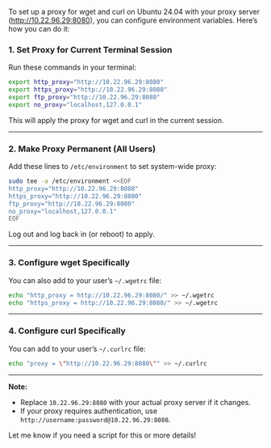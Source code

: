 To set up a proxy for wget and curl on Ubuntu 24.04 with your proxy server (http://10.22.96.29:8080), you can configure environment variables. Here’s how you can do it:

### 1. Set Proxy for Current Terminal Session

Run these commands in your terminal:
```bash
export http_proxy="http://10.22.96.29:8080"
export https_proxy="http://10.22.96.29:8080"
export ftp_proxy="http://10.22.96.29:8080"
export no_proxy="localhost,127.0.0.1"
```
This will apply the proxy for wget and curl in the current session.

---

### 2. Make Proxy Permanent (All Users)

Add these lines to `/etc/environment` to set system-wide proxy:
```bash
sudo tee -a /etc/environment <<EOF
http_proxy="http://10.22.96.29:8080"
https_proxy="http://10.22.96.29:8080"
ftp_proxy="http://10.22.96.29:8080"
no_proxy="localhost,127.0.0.1"
EOF
```
Log out and log back in (or reboot) to apply.

---

### 3. Configure wget Specifically

You can also add to your user’s `~/.wgetrc` file:
```bash
echo "http_proxy = http://10.22.96.29:8080/" >> ~/.wgetrc
echo "https_proxy = http://10.22.96.29:8080/" >> ~/.wgetrc
```

---

### 4. Configure curl Specifically

You can add to your user’s `~/.curlrc` file:
```bash
echo "proxy = \"http://10.22.96.29:8080\"" >> ~/.curlrc
```

---

**Note:**  
- Replace `10.22.96.29:8080` with your actual proxy server if it changes.
- If your proxy requires authentication, use `http://username:password@10.22.96.29:8080`.

Let me know if you need a script for this or more details!
